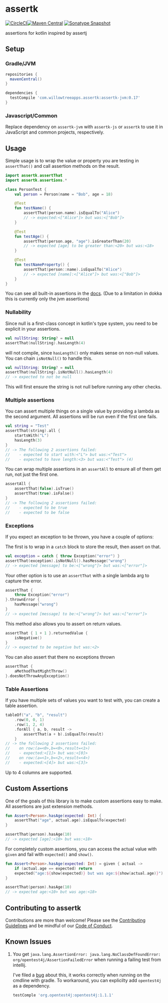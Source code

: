 # assertk

[![CircleCI](https://circleci.com/gh/willowtreeapps/assertk.svg?style=svg)](https://circleci.com/gh/willowtreeapps/assertk)[![Maven Central](https://img.shields.io/maven-central/v/com.willowtreeapps.assertk/assertk.svg)](https://search.maven.org/search?q=g:com.willowtreeapps.assertk)
[![Sonatype Snapshot](https://img.shields.io/nexus/s/https/oss.sonatype.org/com.willowtreeapps.assertk/assertk.svg)](https://oss.sonatype.org/content/repositories/snapshots/com/willowtreeapps/assertk)

assertions for kotlin inspired by assertj

## Setup

### Gradle/JVM

```groovy
repositories {
  mavenCentral()
}

dependencies {
  testCompile 'com.willowtreeapps.assertk:assertk-jvm:0.17'
}
```

### Javascript/Common

Replace dependency on `assertk-jvm` with `assertk-js` or `assertk` to use it in JavaScript and common projects,
respectively.

## Usage

Simple usage is to wrap the value or property you are testing in `assertThat()` and call assertion methods on the result.

```kotlin
import assertk.assertThat
import assertk.assertions.*

class PersonTest {
    val person = Person(name = "Bob", age = 18)

    @Test
    fun testName() {
        assertThat(person.name).isEqualTo("Alice")
        // -> expected:<["Alice"]> but was:<["Bob"]>
    }

    @Test
    fun testAge() {
        assertThat(person.age, "age").isGreaterThan(20)
        // -> expected [age] to be greater than:<20> but was:<18>
    }

    @Test
    fun testNameProperty() {
        assertThat(person::name).isEqualTo("Alice")
        // -> expected [name]:<["Alice"]> but was:<["Bob"]>
    }
}
```

You can see all built-in assertions in the [docs](https://willowtreeapps.github.io/assertk/javadoc/assertk-jvm/assertk.assertions/index.html).
(Due to a limitation in dokka this is currently only the jvm assertions)

### Nullability
Since null is a first-class concept in kotlin's type system, you need to be explicit in your assertions.

```kotlin
val nullString: String? = null
assertThat(nullString).hasLength(4)
```
will not compile, since `hasLength()` only makes sense on non-null values. You can chain `isNotNull()` to handle this.

```kotlin
val nullString: String? = null
assertThat(nullString).isNotNull().hasLength(4)
// -> expected to not be null
```
This will first ensure the string is not null before running any other checks.

### Multiple assertions

You can assert multiple things on a single value by providing a lambda as the second argument. All assertions will be
run even if the first one fails.

```kotlin
val string = "Test"
assertThat(string).all {
    startsWith("L")
    hasLength(3)
}
// -> The following 2 assertions failed:
//    - expected to start with:<"L"> but was:<"Test">
//    - expected to have length:<3> but was:<"Test"> (4)
```

You can wrap multiple assertions in an `assertAll` to ensure all of them get run, not just the first one.

```kotlin
assertAll {
    assertThat(false).isTrue()
    assertThat(true).isFalse()
}
// -> The following 2 assertions failed:
//    - expected to be true
//    - expected to be false
```

### Exceptions

If you expect an exception to be thrown, you have a couple of options:

The first is to wrap in a `catch` block to store the result, then assert on that.

```kotlin
val exception = catch { throw Exception("error") }
assertThat(exception).isNotNull().hasMessage("wrong")
// -> expected [message] to be:<["wrong"]> but was:<["error"]>
```

Your other option is to use an `assertThat` with a single lambda arg to capture the error.

```kotlin
assertThat {
    throw Exception("error")
}.thrownError {
    hasMessage("wrong")
}
// -> expected [message] to be:<["wrong"]> but was:<["error"]>
```

This method also allows you to assert on return values.
```kotlin
assertThat { 1 + 1 }.returnedValue {
    isNegative()
}
// -> expected to be negative but was:<2>
```

You can also assert that there no exceptions thrown
```kotlin
assertThat {
    aMethodThatMightThrow()
}.doesNotThrowAnyException()
```

### Table Assertions

If you have multiple sets of values you want to test with, you can create a table assertion.

```kotlin
tableOf("a", "b", "result")
    .row(0, 0, 1)
    .row(1, 2, 4)
    .forAll { a, b, result ->
        assertThat(a + b).isEqualTo(result)
    }
// -> the following 2 assertions failed:
//    on row:(a=<0>,b=<0>,result=<1>)
//    - expected:<[1]> but was:<[0]>
//    on row:(a=<1>,b=<2>,result=<4>)
//    - expected:<[4]> but was:<[3]>
```

Up to 4 columns are supported.

## Custom Assertions

One of the goals of this library is to make custom assertions easy to make. All assertions are just extension methods.

```kotlin
fun Assert<Person>.hasAge(expected: Int) {
    assertThat("age", actual.age).isEqualTo(expected)
}

assertThat(person).hasAge(10)
// -> expected [age]:<10> but was:<18>
```

For completely custom assertions, you can access the actual value with `given` and fail with `expected()` and `show()`.

```kotlin
fun Assert<Person>.hasAge(expected: Int) = given { actual ->
    if (actual.age == expected) return
    expected("age:${show(expected)} but was age:${show(actual.age)}")
}

assertThat(person).hasAge(10)
// -> expected age:<10> but was age:<18>
```

## Contributing to assertk
Contributions are more than welcome! Please see the [Contributing Guidelines](https://github.com/willowtreeapps/assertk/blob/master/Contributing.md) and be mindful of our [Code of Conduct](https://github.com/willowtreeapps/assertk/blob/master/code-of-conduct.md).

## Known Issues

1. You get `java.lang.AssertionError: java.lang.NoClassDefFoundError: org/opentest4j/AssertionFailedError` when running a failing test from intellij.

    I've filed a [bug](https://youtrack.jetbrains.com/issue/IDEA-214533) about this, it works correctly when running on the cmdline with gradle. To workaround, you can explicilty add `opentest4j` as a dependency.

   ```groovy
   testComple 'org.opentest4j:opentest4j:1.1.1'
   ```

